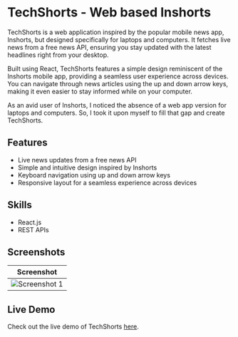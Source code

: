 # TechShorts - Web based Inshorts

TechShorts is a web application inspired by the popular mobile news app, Inshorts, but designed specifically for laptops and computers. It fetches live news from a free news API, ensuring you stay updated with the latest headlines right from your desktop.

Built using React, TechShorts features a simple design reminiscent of the Inshorts mobile app, providing a seamless user experience across devices. You can navigate through news articles using the up and down arrow keys, making it even easier to stay informed while on your computer.

As an avid user of Inshorts, I noticed the absence of a web app version for laptops and computers. So, I took it upon myself to fill that gap and create TechShorts.

## Features
- Live news updates from a free news API
- Simple and intuitive design inspired by Inshorts
- Keyboard navigation using up and down arrow keys
- Responsive layout for a seamless experience across devices

## Skills
- React.js
- REST APIs

## Screenshots
|          Screenshot         |
| --------------------------- |
| ![Screenshot 1](https://shubhsonidev.github.io/portfolio/assets/img/portfolio/tech.png) |

## Live Demo
Check out the live demo of TechShorts [here](https://techieshorts.netlify.app/).

